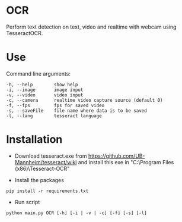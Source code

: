 # OCR

Perform text detection on text, video and realtime with webcam using TesseractOCR.

# Use

Command line arguments:

    -h, --help        show help
    -i, --image       image input
    -v, --video       video input
    -c, --camera      realtime video capture source (default 0)
    -f, --fps         fps for saved video
    -s, --saveFile    file name where data is to be saved
    -l, --lang        tesseract language


# Installation

- Download tesseract.exe from https://github.com/UB-Mannheim/tesseract/wiki and install this exe in "C:\Program Files (x86)\Tesseract-OCR"

- Install the packages
```
pip install -r requirements.txt
```
- Run script
```
python main.py OCR [-h] [-i | -v | -c] [-f] [-s] [-l]
```
